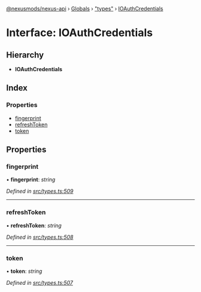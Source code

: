 [@nexusmods/nexus-api](../README.md) › [Globals](../globals.md) › ["types"](../modules/_types_.md) › [IOAuthCredentials](_types_.ioauthcredentials.md)

# Interface: IOAuthCredentials

## Hierarchy

* **IOAuthCredentials**

## Index

### Properties

* [fingerprint](_types_.ioauthcredentials.md#fingerprint)
* [refreshToken](_types_.ioauthcredentials.md#refreshtoken)
* [token](_types_.ioauthcredentials.md#token)

## Properties

###  fingerprint

• **fingerprint**: *string*

*Defined in [src/types.ts:509](https://github.com/Nexus-Mods/node-nexus-api/blob/af3f187/src/types.ts#L509)*

___

###  refreshToken

• **refreshToken**: *string*

*Defined in [src/types.ts:508](https://github.com/Nexus-Mods/node-nexus-api/blob/af3f187/src/types.ts#L508)*

___

###  token

• **token**: *string*

*Defined in [src/types.ts:507](https://github.com/Nexus-Mods/node-nexus-api/blob/af3f187/src/types.ts#L507)*
